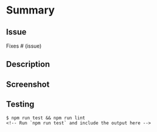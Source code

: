 # Summary

<!-- One line summary of your change -->

## Issue
<!-- Link to the relevant GitHub issue. Learn more about [linking issues](https://docs.github.com/en/issues/tracking-your-work-with-issues/linking-a-pull-request-to-an-issue) -->
Fixes # (issue)

## Description

<!-- Description of the changes you've made -->

## Screenshot

<!-- Include a screenshot or screenrecording demonstrating your change-->

## Testing
```
$ npm run test && npm run lint
<!-- Run `npm run test` and include the output here -->
```
